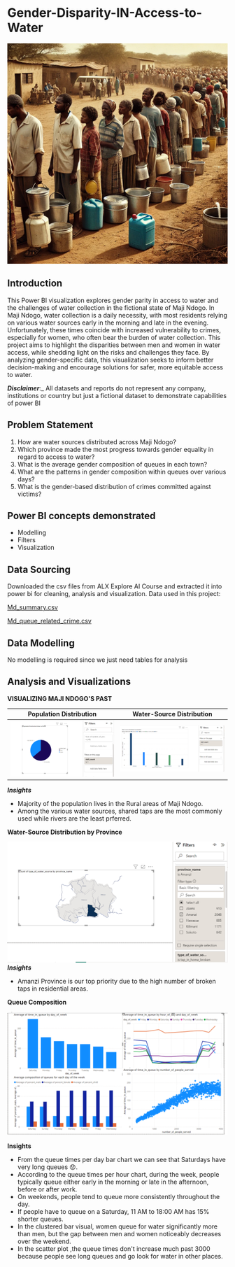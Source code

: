 # Gender-Disparity-IN-Access-to-Water

![](men_women_children_fetching_water.png)

## Introduction

This Power BI visualization explores gender parity in access to water and the challenges of water collection in the fictional state of Maji Ndogo. In Maji Ndogo, water collection is a daily necessity, with most residents relying on various water sources early in the morning and late in the evening. Unfortunately, these times coincide with increased vulnerability to crimes, especially for women, who often bear the burden of water collection. This project aims to highlight the disparities between men and women in water access, while shedding light on the risks and challenges they face. By analyzing gender-specific data, this visualization seeks to inform better decision-making and encourage solutions for safer, more equitable access to water.

**_Disclaimer_**:_ All datasets and reports do not represent any company, institutions or country but just a fictional dataset to demonstrate capabilities of power BI



## Problem Statement
1. How are water sources distributed across Maji Ndogo?
2. Which province made the most progress towards gender equality in regard to access to water?
3. What is the average gender composition of queues in each town?
4. What are the patterns in gender composition within queues over various days?
5. What is the gender-based distribution of crimes committed against victims?

## Power BI concepts demonstrated
- Modelling
- Filters
- Visualization

## Data Sourcing
Downloaded the csv files from ALX Explore AI Course and extracted it into power bi for cleaning, analysis and visualization.
Data used in this project:

[Md_summary.csv](https://github.com/lisaogeya/Gender-Inequality-IN-Water-Access/blob/main/Md_summary.csv)

[Md_queue_related_crime.csv](https://github.com/lisaogeya/Gender-Inequality-IN-Water-Access/blob/main/Md_queue_related_crime.csv)


## Data Modelling

No modelling is required since we just need tables for analysis

## Analysis and Visualizations
**VISUALIZING MAJI NDOGO'S PAST**


Population Distribution                  |                    Water-Source Distribution
:--------------------------------------: | :------------------------------------:       
![](population_ditribution.png)         |      ![](water_distribution.png)

**_Insights_**

- Majority of the population lives in the Rural areas of Maji Ndogo.
- Among the various water sources, shared taps are the most commonly used while rivers are the least prferred.


**Water-Source Distribution by Province**

![](province_1.png)
**_Insights_**
- Amanzi Province is our top priority due to the high number of broken taps in residential areas.

**Queue Composition**

![](queue_composition.png)

**Insights**

- From the queue times per day bar chart we can see that Saturdays have very long queues 😟.
- According to the queue times per hour chart, during the week, people typically queue either early in the morning or late in the afternoon,  before or after work.
- On weekends, people tend to queue more consistently throughout the day.
- If people have to queue on a Saturday, 11 AM to 18:00 AM has 15% shorter queues.
- In the clustered bar visual, women queue for water significantly more than men, but the gap between men and women noticeably decreases over the weekend.
- In the scatter plot ,the queue times don't increase much past 3000 because people see long queues and go look for water in other places.






  
